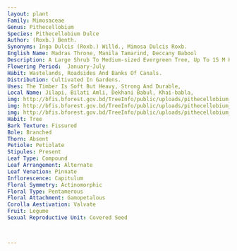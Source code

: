 ```yaml
---
layout: plant
Family: Mimosaceae
Genus: Pithecellobium
Species: Pithecellobium Dulce
Author: (Roxb.) Benth.
Synonyms: Inga Dulcis (Roxb.) Willd., Mimosa Dulcis Roxb.
English Name: Madras Throne, Manila Tamarind, Deccany Babool
Description: A Large Shrub To Medium-sized Evergreen Tree, Up To 15 M High With Drooping Branches, Branchlets Terete, Brownish, Thinly Puberulous, Glabrescent Armed With Stipular Spine, Stipular Spines 0.4-10.0 Mm Long. Leaves Pinnately Compound, Rachis About 1.0-2.5 Cm Long With A Stalked Circular Gland, C 0.2 Mm In Diameter With Slightly Raised Margin In Between The Junctions Of The Pinnae, Pinnae 1 Pair Only, Up To 1 Cm Long, Armed With 1-2 Mm Long, Stipellate Spine And Similar Type Of Glands Between The Junctions Of The Leaflets, Leaflets 1 Pair Only, 2.5-5.0 Ã— 1-2 Cm, Asymmetrically Ovate To Ovate-elliptic,Unequal-sided, Base Obtuse, Apex Obtuse And Emarginate, Entire, Chartaceous, Glabrous On Both Surfaces. Inflorescence Terminal Or Axillary Panicles Of Pedunculate Heads, Peduncles 0.5-0.6 Cm Long, Consisting Of 15-20 Flowers. Flowers Greenish-white, Pentamerous, Bisexual. Calyx Green, Gamosepalous, C 1.5 Mm Long, Cup-shaped, Tomentose, Teeth 5, 0.3-0.4 Mm Long, Triangular, Acute. Corolla Gamopetalous, Funnel-shaped, 3.0-4.5 Mm Long, Tomentose, Lobes 5, C 1 Mm Long, Ovate, Acute. Stamens Numerous, Filaments White, Up To 9-10 Mm Long, United Into A Tube, Staminal Tube As Long As The Corolla Tube. Ovary Stipitate, 2-3 Mm Long, Puberulous, Stipe 1 Mm Long. Fruit A Pod, About 10.0-12.5 Ã— 1.0-1.5 Cm, Yellowish-green To Dark Brown Outsides And Pinkish-red Within, Linear, Very Twisted, Coriaceous, Glabrous, With Distinct Marks Over The Seeds, Dehiscent Along The Both Sutures. Seeds Glossy-black, 6-8 Per Pod, With The Funicle Gradually Thickening Into A Fleshy White Or Pink Aril, Covering The Proximal Part Of The Seeds. Seeds C 9 Ã— 7 Mm, Asymmetrically Obovate-oblong, Flat, And C 2 Mm Thick With Areole, Up To C 7.5 Ã— 3.0 Mm.
Flowering Period:  January-July
Habit: Wastelands, Roadsides And Banks Of Canals.
Distribution: Cultivated In Gardens.
Uses: The Timber Is Soft But Heavy, Strong And Durable, 
Local Name: Jilapi, Bilati Amli, Dekhani Babul, Khai-babla, 
img: http://bfis.bforest.gov.bd/TreeInfo/public/uploads/pithecellobium_dulce.jpg
img: http://bfis.bforest.gov.bd/TreeInfo/public/uploads/pithecellobium_dulce1.jpg
img: http://bfis.bforest.gov.bd/TreeInfo/public/uploads/pithecellobium_dulce2.JPG
Habit: Tree
Bark Texture: Fissured
Bole: Branched
Thorn: Absent
Petiole: Petiolate
Stipules: Present
Leaf Type: Compound
Leaf Arrangement: Alternate
Leaf Venation: Pinnate
Inflorescence: Capitulum
Floral Symmetry: Actinomorphic
Floral Type: Pentamerous
Floral Attachment: Gamopetalous
Corolla Aestivation: Valvate
Fruit: Legume
Sexual Reproductive Unit: Covered Seed



---
```


